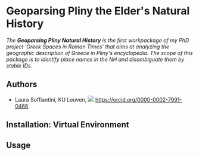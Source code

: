 # Geoparsing Pliny the Elder's Natural History

*The **Geoparsing Pliny Natural History** is the first workpackage of my PhD project 'Greek Spaces in Roman Times' that aims at analyzing the geographic description of Greece in Pliny's encyclopedia. The scope of this package is to identify place names in the NH and disambiguate them by stable IDs.*

## Authors 
* Laura Soffiantini, KU Leuven, [![](https://orcid.org/sites/default/files/images/orcid_16x16.png)](https://orcid.org/0000-0003-4932-7912) https://orcid.org/0000-0002-7991-0466

## Installation: Virtual Environment 

## Usage

